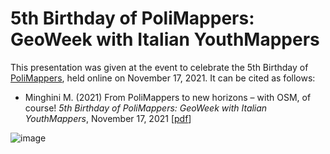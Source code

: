 # 5th Birthday of PoliMappers: GeoWeek with Italian YouthMappers
This presentation was given at the event to celebrate the 5th Birthday of [PoliMappers](https://polimappers.github.io/), held online on November 17, 2021. It can be cited as follows:

* Minghini M. (2021) From PoliMappers to new horizons – with OSM, of course! _5th Birthday of PoliMappers: GeoWeek with Italian YouthMappers_, November 17, 2021 [[pdf](Marco_Minghini_PoliMappers.pdf)]

![image](https://user-images.githubusercontent.com/14758434/142388891-edad597a-5419-48fc-9c0d-7f7372e9e3db.png)

